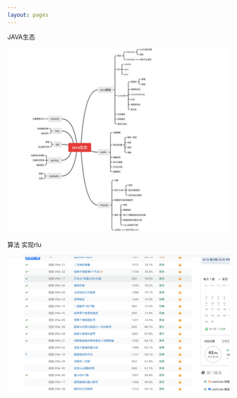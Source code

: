 ```yaml
---
layout: pages
---
```

JAVA生态

![image-20210512182646390](/images/image-20210512182646390.png)





算法 实现rlu



![image-20210514160202282](/images/image-20210514160202282.png)